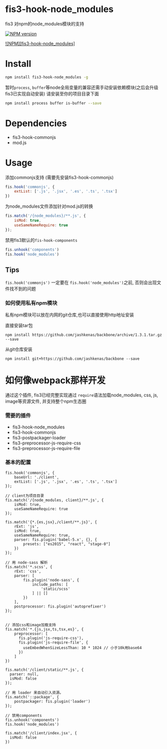 # fis3-hook-node_modules

fis3 对npm的node_modules模块的支持

[![NPM version][npm-image]][npm-url]

[![NPM][fis3-hook-node_modules]][nodei-url]

# Install

```bash
npm install fis3-hook-node_modules -g
```

暂时`process`, `buffer`等node全局变量的兼容还需手动安装依赖模块(之后会升级fis3已实现自动安装)
请安装至你的项目目录下面
```bash
npm install process buffer is-buffer --save
```


# Dependencies

+ fis3-hook-commonjs
+ mod.js

# Usage

添加commonjs支持 (需要先安装fis3-hook-commonjs)

```js
fis.hook('commonjs', {
    extList: ['.js', '.jsx', '.es', '.ts', '.tsx']
})
```

为node_modules文件添加针对mod.js的转换
```js
fis.match('/{node_modules}/**.js', {
    isMod: true,
    useSameNameRequire: true
});
```

禁用fis3默认的`fis-hook-components`
```js
fis.unhook('components')
fis.hook('node_modules')
```

## Tips

`fis.hook('commonjs')` 一定要在 `fis.hook('node_modules')`之前, 否则会出现文件找不到的问题

### 如何使用私有npm模块
私有npm模块可以放在内网的git仓库,也可以直接使用http地址安装

直接安装tar包

```
npm install https://github.com/jashkenas/backbone/archive/1.3.1.tar.gz --save
```

从git仓库安装

```
npm install git+https://github.com/jashkenas/backbone --save
```

# 如何像webpack那样开发
通过这个插件, fis3已经完整实现通过 `require`语法加载node_modules, css, js, image等资源文件, 并支持整个npm生态圈

### 需要的插件

+ fis3-hook-node_modules
+ fis3-hook-commonjs
+ fis3-postpackager-loader
+ fis3-preprocessor-js-require-css
+ fis3-preprocessor-js-require-file

### 基本的配置


```
fis.hook('commonjs', {
    baseUrl: './client',
    extList: ['.js', '.jsx', '.es', '.ts', '.tsx']
});

// client为项目目录
fis.match('/{node_modules, client}/**.js', {
    isMod: true,
    useSameNameRequire: true
});

fis.match('{*.{es,jsx},/client/**.js}', {
    rExt: 'js',
    isMod: true,
    useSameNameRequire: true,
    parser: fis.plugin('babel-5.x', {}, {
        presets: ["es2015", "react", "stage-0"]
    })
});

// 用 node-sass 解析
fis.match('*.scss', {
    rExt: 'css',
    parser: [
        fis.plugin('node-sass', {
            include_paths: [
                'static/scss'
            ] || []
        })
    ],
    postprocessor: fis.plugin('autoprefixer')
});


// 添加css和image加载支持
fis.match('*.{js,jsx,ts,tsx,es}', {
    preprocessor: [
      fis.plugin('js-require-css'),
      fis.plugin('js-require-file', {
        useEmbedWhenSizeLessThan: 10 * 1024 // 小于10k用base64
      })
    ]
})

fis.match('/client/static/**.js', {
  parser: null,
  isMod: false
});

// 用 loader 来自动引入资源。
fis.match('::package', {
    postpackager: fis.plugin('loader')
});

// 禁用components
fis.unhook('components')
fis.hook('node_modules')

fis.match('/client/index.jsx', {
  isMod: false
})

```

[npm-url]: https://www.npmjs.com/package/fis3-hook-node_modules
[npm-image]: https://img.shields.io/npm/v/fis3-hook-node_modules.svg
[nodei-image]: https://nodei.co/npm/fis3-hook-node_modules.png?downloads=true&downloadRank=true&stars=true
[nodei-url]: https://www.npmjs.com/package/fis3-hook-node_modules
